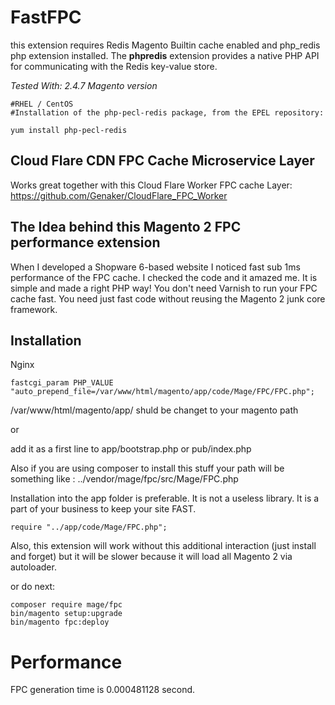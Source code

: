 # FastFPC
this extension requires Redis Magento Builtin cache enabled and  php_redis php extension installed.
The **phpredis** extension provides a native PHP API for communicating with the Redis key-value store. 

*Tested With: 2.4.7 Magento version*
```
#RHEL / CentOS
#Installation of the php-pecl-redis package, from the EPEL repository:

yum install php-pecl-redis
```
## Cloud Flare CDN FPC Cache Microservice Layer 

Works great together with this Cloud Flare Worker FPC cache Layer:
https://github.com/Genaker/CloudFlare_FPC_Worker


## The Idea behind this Magento 2 FPC performance extension 

When I developed a Shopware 6-based website I noticed fast sub 1ms performance of the FPC cache. I checked the code and it amazed me. It is simple and made a right PHP  way! You don't need Varnish to run your FPC cache fast. You need just fast code without reusing the Magento 2 junk core framework.

## Installation 

Nginx 

```
fastcgi_param PHP_VALUE "auto_prepend_file=/var/www/html/magento/app/code/Mage/FPC/FPC.php";
```
/var/www/html/magento/app/ shuld be changet to your magento path 

or 

add it as a first line to app/bootstrap.php or pub/index.php

Also if you are using composer to install this stuff your path will be something like : ../vendor/mage/fpc/src/Mage/FPC.php

Installation into the app folder is preferable.  It is not a useless library. It is a part of your business to keep your site FAST. 

```
require "../app/code/Mage/FPC.php";
```

Also, this extension will work without this additional interaction (just install and forget) but it will be slower because it will load all Magento 2 via autoloader.

or do next:

```
composer require mage/fpc
bin/magento setup:upgrade
bin/magento fpc:deploy
```

# Performance

FPC generation time is 0.000481128 second.
